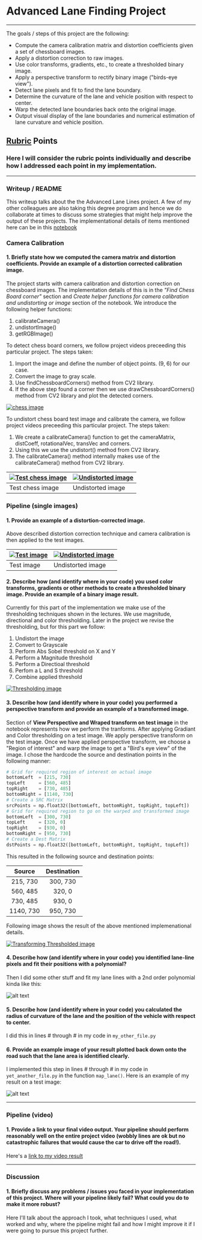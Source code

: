 # **Advanced Lane Finding Project**
---
The goals / steps of this project are the following:

* Compute the camera calibration matrix and distortion coefficients given a set of chessboard images.
* Apply a distortion correction to raw images.
* Use color transforms, gradients, etc., to create a thresholded binary image.
* Apply a perspective transform to rectify binary image ("birds-eye view").
* Detect lane pixels and fit to find the lane boundary.
* Determine the curvature of the lane and vehicle position with respect to center.
* Warp the detected lane boundaries back onto the original image.
* Output visual display of the lane boundaries and numerical estimation of lane curvature and vehicle position.

[//]: # (Image References)

[image2]: ./test_images/test1.jpg "Road Transformed"
[image3]: ./examples/binary_combo_example.jpg "Binary Example"
[image4]: ./examples/warped_straight_lines.jpg "Warp Example"
[image5]: ./examples/color_fit_lines.jpg "Fit Visual"
[image6]: ./examples/example_output.jpg "Output"
[video1]: ./project_video.mp4 "Video"

## [Rubric](https://review.udacity.com/#!/rubrics/571/view) Points

### Here I will consider the rubric points individually and describe how I addressed each point in my implementation.  

---

### Writeup / README

This writeup talks about the the Advanced Lane Lines project. A few of my other colleagues are also taking this degree program and hence we do collaborate at times to discuss some strategies that might help improve the output of these projects. The implementational details of items mentioned here can be in this [notebook](https://github.com/metawala/SDCarNDTerm1/blob/master/P4_CarND_Advanced_Lane_Lines/Advanced_Lane_Lines.ipynb)

### Camera Calibration

#### 1. Briefly state how we computed the camera matrix and distortion coefficients. Provide an example of a distortion corrected calibration image.

The project starts with camera calibration and distortion correction on chessboard images. The implementation details of this is in the *"Find Chess Board corner"* section and *Create helper functions for camera calibration and undistorting or image* section of the notebook. We introduce the following helper functions:
1. calibrateCamera()
2. undistortImage()
3. getRGBImage()

To detect chess board corners, we follow project videos preceeding this particular project. The steps taken:
1. Import the image and define the number of object points. (9, 6) for our case.
2. Convert the image to gray scale.
3. Use findChessboardCorners() method from CV2 library.
4. If the above step found a corner then we use drawChessboardCorners() method from CV2 library and plot the detected corners.

 [![chess image](./output_images/corners_chessboard_output.png)](./output_images/corners_chessboard_output.png "chess image")

To undistort chess board test image and calibrate the camera, we follow project videos preceeding this particular project. The steps taken:
1. We create a calibrateCamera() function to get the cameraMatrix, distCoeff, rotationalVec, transVec and corners.
2. Using this we use the undistort() method from CV2 library.
3. The calibrateCamera() method internally makes use of the calibrateCamera() method from CV2 library.

 [![Test chess image](./camera_cal/calibration10.jpg)](./camera_cal/calibration10.jpg "Test chess image") | [![Undistorted image](./output_images/undistorted_chessboard_output.png)](./output_images/undistorted_chessboard_output.png "Undistorted image") 
 --- | --- 
  Test chess image | Undistorted image 

### Pipeline (single images)

#### 1. Provide an example of a distortion-corrected image.

Above described distortion correction technique and camera calibration is then applied to the test images.

 [![Test image](./test_images/test2.jpg)](./test_images/test2.jpg "Test image") | [![Undistorted image](./output_images/undistorted_test_output.png)](./output_images/undistorted_test_output.png "Undistorted image") 
 --- | --- 
  Test image | Undistorted image

#### 2. Describe how (and identify where in your code) you used color transforms, gradients or other methods to create a thresholded binary image.  Provide an example of a binary image result.

Currently for this part of the implementation we make use of the thresholding techniques shown in the lectures. We use magnitude, directional and color thresholding. Later in the project we revise the thresholding, but for this part we follow:
1. Undistort the image
2. Convert to Grayscale
3. Perform Abs Sobel threshold on X and Y
4. Perform a Magnitude threshold
5. Perform a Directioal threshold
6. Perfom a L and S threshold
7. Combine applied threshold

[![Thresholding image](./output_images/thresholdedImage.png)](./output_images/thresholdedImage.png "Thresholding image")

#### 3. Describe how (and identify where in your code) you performed a perspective transform and provide an example of a transformed image.

Section of **View Perspective and Wraped transform on test image** in the notebook represents how we perform the tranforms. After applying Gradiant and Color thresholding on a test image. We apply perspective transform on the test image. Once we have applied perspective transform, we choose a "Region of interest" and warp the image to get a "Bird's eye view" of the image. I chose the hardcode the source and destination points in the following manner:

```python
# Grid for required region of interest on actual image
bottomLeft  = [215, 730]
topLeft     = [560, 485]
topRight    = [730, 485]
bottomRight = [1140, 730]
# Create a SRC Matrix
srcPoints = np.float32([bottomLeft, bottomRight, topRight, topLeft])
# Grid for required region to go on the warped and transformed image
bottomLeft  = [300, 730]
topLeft     = [320, 0]
topRight    = [930, 0]
bottomRight = [950, 730]
# Create a Dest Matrix
dstPoints = np.float32([bottomLeft, bottomRight, topRight, topLeft])
```

This resulted in the following source and destination points:

| Source        | Destination   | 
|:-------------:|:-------------:| 
| 215, 730      | 300, 730      | 
| 560, 485      | 320, 0        |
| 730, 485      | 930, 0        |
|1140, 730      | 950, 730      |

Following image shows the result of the above mentioned implemenational details.

[![Transforming Thresholded image](./output_images/transformingThresholdedImage.png)](./output_images/transformingThresholdedImage.png "Transforming Thresholded image")

#### 4. Describe how (and identify where in your code) you identified lane-line pixels and fit their positions with a polynomial?

Then I did some other stuff and fit my lane lines with a 2nd order polynomial kinda like this:

![alt text][image5]

#### 5. Describe how (and identify where in your code) you calculated the radius of curvature of the lane and the position of the vehicle with respect to center.

I did this in lines # through # in my code in `my_other_file.py`

#### 6. Provide an example image of your result plotted back down onto the road such that the lane area is identified clearly.

I implemented this step in lines # through # in my code in `yet_another_file.py` in the function `map_lane()`.  Here is an example of my result on a test image:

![alt text][image6]

---

### Pipeline (video)

#### 1. Provide a link to your final video output.  Your pipeline should perform reasonably well on the entire project video (wobbly lines are ok but no catastrophic failures that would cause the car to drive off the road!).

Here's a [link to my video result](./project_video.mp4)

---

### Discussion

#### 1. Briefly discuss any problems / issues you faced in your implementation of this project.  Where will your pipeline likely fail?  What could you do to make it more robust?

Here I'll talk about the approach I took, what techniques I used, what worked and why, where the pipeline might fail and how I might improve it if I were going to pursue this project further.  
